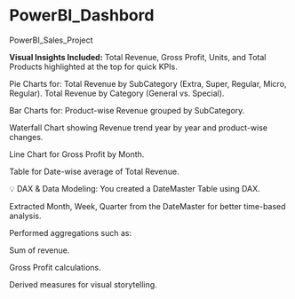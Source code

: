 # PowerBI_Dashbord
PowerBI_Sales_Project

**Visual Insights Included:**
Total Revenue, Gross Profit, Units, and Total Products highlighted at the top for quick KPIs.

Pie Charts for:
Total Revenue by SubCategory (Extra, Super, Regular, Micro, Regular).
Total Revenue by Category (General vs. Special).

Bar Charts for:
Product-wise Revenue grouped by SubCategory.

Waterfall Chart showing Revenue trend year by year and product-wise changes.

Line Chart for Gross Profit by Month.

Table for Date-wise average of Total Revenue.

💡 DAX & Data Modeling:
You created a DateMaster Table using DAX.

Extracted Month, Week, Quarter from the DateMaster for better time-based analysis.

Performed aggregations such as:

Sum of revenue.

Gross Profit calculations.

Derived measures for visual storytelling.
